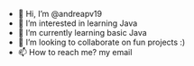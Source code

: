 - 👋 Hi, I’m @andreapv19
- 👀 I’m interested in learning Java
- 🌱 I’m currently learning basic Java
- 💞️ I’m looking to collaborate on fun projects :)
- 📫 How to reach me? my email 

<!---
andreapv19/andreapv19 is a ✨ special ✨ repository because its `README.md` (this file) appears on your GitHub profile.
You can click the Preview link to take a look at your changes.
--->
